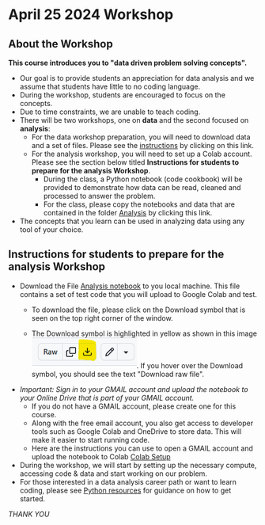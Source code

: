 # April 25 2024 Workshop

## About the Workshop

**This course introduces you to "data driven problem solving concepts".**
- Our goal is to provide students an appreciation for data analysis and we assume that students have little to no coding language.
- During the workshop, students are encouraged to focus on the concepts.
- Due to time constraints, we are unable to teach coding.
- There will be two workshops, one on **data** and the second focused on **analysis**:
    - For the data workshop preparation, you will need to download data and a set of files. Please see the [instructions](./Data/README.md) by clicking on this link.
    - For the analysis workshop, you will need to set up a Colab account. Please see the section below titled **Instructions for students to prepare for the analysis Workshop**.
        - During the class, a Python notebook (code cookbook) will be provided to demonstrate how data can be read, cleaned and processed to answer the problem.
        - For the class, please copy the notebooks and data that are contained in the folder [Analysis](./Analytics) by clicking this link.
- The concepts that you learn can be used in analyzing data using any tool of your choice.


## Instructions for students to prepare for the analysis Workshop
* Download the File [Analysis notebook](./test_notebook.ipynb) to you local machine. This file contains a set of test code that you will upload to Google Colab and test.
    * To download the file, please click on the Download symbol that is seen on the top right corner of the window.
    
    * The Download symbol is highlighted in yellow as shown in this image ![image](./image/download_symbol.png). If you hover over the Download symbol, you should see the text "Download raw file".
* *Important: Sign in to your GMAIL account and upload the notebook to your Online Drive that is part of your GMAIL account.*
  * If you do not have a GMAIL account, please create one for this course.  
  * Along with the free email account, you also get access to developer tools such as Google Colab and OneDrive to store data. This will make it easier to start running code.
  * Here are the instructions you can use to open a GMAIL account and upload the notebook to Colab [Colab Setup](./gmail_setup.md)
* During the workshop, we will start by setting up the necessary compute, accessing code & data and start working on our problem.
* For those interested in a data analysis career path or want to learn coding, please see [Python resources](./python_introduction.md) for guidance on how to get started.


*THANK YOU*

